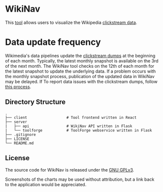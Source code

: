 # WikiNav

This [tool](https://wikinav.toolforge.org) allows users to visualize the Wikipedia [clickstream data](https://dumps.wikimedia.org/other/clickstream/readme.html).

# Data update frequency

Wikimedia's data pipelines update the [clickstream dumps](https://dumps.wikimedia.org/other/clickstream/readme.html) at the beginning of each month. Typically, the latest monthly snapshot is available on the 3rd of the next month. The WikiNav tool checks on the 12th of each month for the latest snapshot to update the underlying data. If a problem occurs with the monthly snapshot process, publication of the updated data in WikiNav may be delayed. If To report data issues with the clickstream dumps, follow [this process](https://www.mediawiki.org/wiki/Data_Platform_Engineering/Intake_Process).

## Directory Structure

    .
    ├── client                  # Tool frontend written in React
    ├── server
    |   ├── api                 # WikiNav API written in Flask
    |   └── toolforge           # ToolForge webservice written in Flask
    ├── .gitignore
    ├── LICENSE
    └── README.md

## License

The source code for WikiNav is released under the [GNU GPLv3](https://github.com/mnzpk/WikiNav/blob/main/LICENSE).

Screenshots of the charts may be used without attribution, but a link back to the application would be appreciated.
